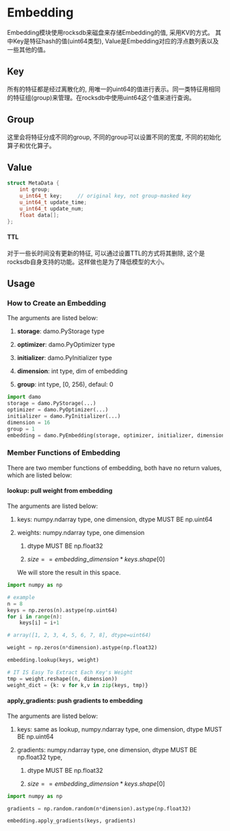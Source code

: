 
# Embedding

Embedding模块使用rocksdb来磁盘来存储Embedding的值, 采用KV的方式。 其中Key是特征hash的值(uint64类型), Value是Embedding对应的浮点数列表以及一些其他的值。

## Key

所有的特征都是经过离散化的, 用唯一的uint64的值进行表示。同一类特征用相同的特征组(group)来管理。在rocksdb中使用uint64这个值来进行查询。

## Group

这里会将特征分成不同的group, 不同的group可以设置不同的宽度, 不同的初始化算子和优化算子。

## Value

```c++
struct MetaData {
    int group; 
    u_int64_t key;     // original key, not group-masked key
    u_int64_t update_time;
    u_int64_t update_num;
    float data[];
};
```

#### TTL

对于一些长时间没有更新的特征, 可以通过设置TTL的方式将其删除, 这个是rocksdb自身支持的功能。这样做也是为了降低模型的大小。

## Usage

### How to Create an Embedding

The arguments are listed below:

1. **storage**: damo.PyStorage type

2. **optimizer**: damo.PyOptimizer type

3. **initializer**: damo.PyInitializer type

4. **dimension**: int type, dim of embedding

5. **group**: int type, [0, 256), defaul: 0

```python
import damo
storage = damo.PyStorage(...)
optimizer = damo.PyOptimizer(...)
initializer = damo.PyInitializer(...)
dimension = 16
group = 1
embedding = damo.PyEmbedding(storage, optimizer, initializer, dimension, group)
```

### Member Functions of Embedding

There are two member functions of embedding, both have no return values, which are listed below:

#### lookup: pull weight from embedding

The arguments are listed below:

1. keys: numpy.ndarray type, one dimension, dtype MUST BE np.uint64

2. weights: numpy.ndarray type, one dimension
   
   1. dtype MUST BE np.float32
   
   2. $size == embedding\_dimension * keys.shape[0]$
   
   We will store the result in this space. 

```python
import numpy as np

# example
n = 8
keys = np.zeros(n).astype(np.uint64)
for i in range(n):
    keys[i] = i+1

# array([1, 2, 3, 4, 5, 6, 7, 8], dtype=uint64)

weight = np.zeros(n*dimension).astype(np.float32)

embedding.lookup(keys, weight)

# IT IS Easy To Extract Each Key's Weight
tmp = weight.reshape((n, dimension))
weight_dict = {k: v for k,v in zip(keys, tmp)}
```

#### apply_gradients: push gradients to embedding

The arguments are listed below:

1. keys: same as lookup, numpy.ndarray type, one dimension, dtype MUST BE np.uint64

2. gradients: numpy.ndarray type, one dimension, dtype MUST BE np.float32 type, 
   
   1. dtype MUST BE np.float32
   
   2. $size == embedding\_dimension * keys.shape[0]$

```python
import numpy as np

gradients = np.random.random(n*dimension).astype(np.float32)

embedding.apply_gradients(keys, gradients)
```